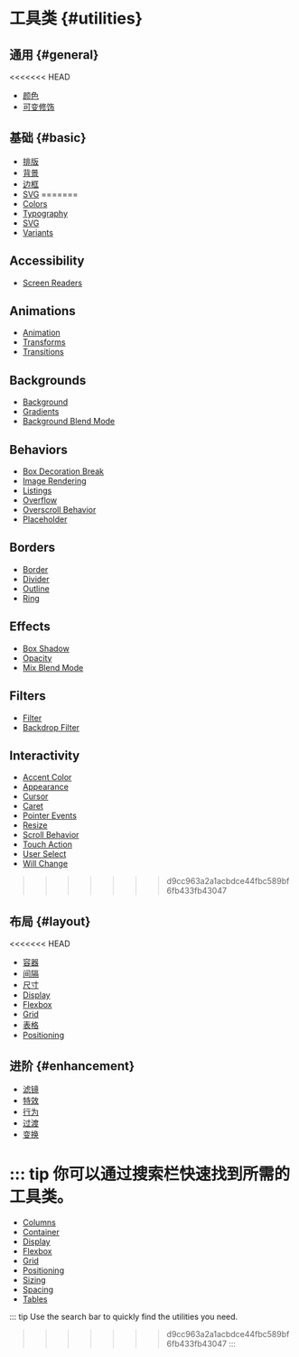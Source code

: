 # 工具类 {#utilities}

## 通用 {#general}

<<<<<<< HEAD
- [颜色](/utilities/colors)
- [可变修饰](/utilities/variants)

## 基础 {#basic}

- [排版](/utilities/typography)
- [背景](/utilities/backgrounds)
- [边框](/utilities/borders)
- [SVG](/utilities/svg)
=======
- [Colors](/utilities/general/colors)
- [Typography](/utilities/general/typography)
- [SVG](/utilities/general/svg)
- [Variants](/utilities/general/variants)

## Accessibility

- [Screen Readers](/utilities/accessibility/screen-readers)

## Animations

- [Animation](/utilities/animations/animation)
- [Transforms](/utilities/animations/transforms)
- [Transitions](/utilities/animations/transitions)

## Backgrounds

- [Background](/utilities/backgrounds/background)
- [Gradients](/utilities/backgrounds/gradients)
- [Background Blend Mode](/utilities/backgrounds/background-blend-mode)

## Behaviors

- [Box Decoration Break](/utilities/behaviors/box-decoration-break)
- [Image Rendering](/utilities/behaviors/image-rendering)
- [Listings](/utilities/behaviors/listings)
- [Overflow](/utilities/behaviors/overflow)
- [Overscroll Behavior](/utilities/behaviors/overscroll-behavior)
- [Placeholder](/utilities/behaviors/placeholder)

## Borders

- [Border](/utilities/borders/border)
- [Divider](/utilities/borders/divider)
- [Outline](/utilities/borders/outline)
- [Ring](/utilities/borders/ring)

## Effects

- [Box Shadow](/utilities/effects/box-shadow)
- [Opacity](/utilities/effects/opacity)
- [Mix Blend Mode](/utilities/effects/mix-blend-mode)

## Filters

- [Filter](/utilities/filters/filter)
- [Backdrop Filter](/utilities/filters/backdrop-filter)

## Interactivity

- [Accent Color](/utilities/interactivity/accent-color)
- [Appearance](/utilities/interactivity/appearance)
- [Cursor](/utilities/interactivity/cursor)
- [Caret](/utilities/interactivity/caret)
- [Pointer Events](/utilities/interactivity/pointer-events)
- [Resize](/utilities/interactivity/resize)
- [Scroll Behavior](/utilities/interactivity/scroll-behavior)
- [Touch Action](/utilities/interactivity/touch-action)
- [User Select](/utilities/interactivity/user-select)
- [Will Change](/utilities/interactivity/will-change)
>>>>>>> d9cc963a2a1acbdce44fbc589bf6fb433fb43047

## 布局 {#layout}

<<<<<<< HEAD
- [容器](/utilities/container)
- [间隔](/utilities/spacing)
- [尺寸](/utilities/sizing)
- [Display](/utilities/display)
- [Flexbox](/utilities/flexbox)
- [Grid](/utilities/grid)
- [表格](/utilities/tables)
- [Positioning](/utilities/positioning)

## 进阶 {#enhancement}

- [滤镜](/utilities/filters)
- [特效](/utilities/effects)
- [行为](/utilities/behaviors)
- [过渡](/utilities/transitions)
- [变换](/utilities/transforms)

::: tip
你可以通过搜索栏快速找到所需的工具类。
=======
- [Columns](/utilities/layout/columns)
- [Container](/utilities/layout/container)
- [Display](/utilities/layout/display)
- [Flexbox](/utilities/layout/flexbox)
- [Grid](/utilities/layout/grid)
- [Positioning](/utilities/layout/positioning)
- [Sizing](/utilities/layout/sizing)
- [Spacing](/utilities/layout/spacing)
- [Tables](/utilities/layout/tables)

::: tip
Use the search bar to quickly find the utilities you need.
>>>>>>> d9cc963a2a1acbdce44fbc589bf6fb433fb43047
:::
